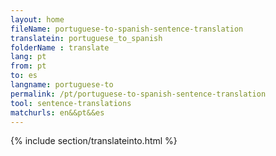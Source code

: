 ```yaml
---
layout: home
fileName: portuguese-to-spanish-sentence-translation
translatein: portuguese_to_spanish
folderName : translate
lang: pt
from: pt
to: es
langname: portuguese-to
permalink: /pt/portuguese-to-spanish-sentence-translation
tool: sentence-translations
matchurls: en&&pt&&es
---
```

{% include section/translateinto.html %}

